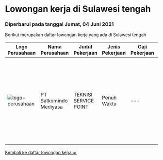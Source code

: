 
  # Lowongan kerja di Sulawesi tengah

  ### Diperbarui pada tanggal Jumat, 04 Juni 2021

  Berikut merupakan daftar lowongan kerja yang ada di Sulawesi tengah

  |Logo Perusahaan | Nama Perusahaan | Judul Pekerjaan | Jenis Pekerjaan | Gaji Pekerjaan | Lokasi | Deskripsi | Tanggal diunggah | Pranala |
  | -------------- | --------------- | --------------- | --------- | --------- | -------------- | ------- | ----------- | ----------- |
  |![logo-perusahaan](https://image-service-cdn.seek.com.au/8980d02982123d474344b621e944243fa3960599/ee4dce1061f3f616224767ad58cb2fc751b8d2dc)|PT Satkomindo Mediyasa|TEKNISI SERVICE POINT|Penuh Waktu|---|Palu|Kualifikasi : Usia minimal 18 tahun, maksimal 35 tahun Pendidikan min SMK Teknik Komputer Jaringan, Telekomunikasi Jurusan Transmisi Radio Memiliki...|Senin, 10 Mei 2021|https://www.jobstreet.co.id/id/job/teknisi-service-point-3528375?token=0~54940c2b-ede3-439b-a0ac-243fbbb40522&sectionRank=1&jobId=jobstreet-id-job-3528375|


  [Kembali ke daftar lowongan kerja 🔙](../README.md#daftar-lowongan-kerja)
  